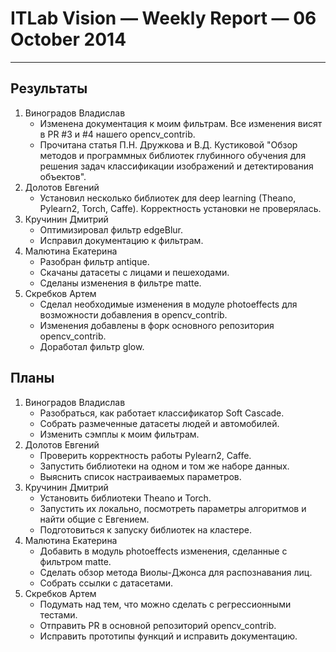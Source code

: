 # ITLab Vision — Weekly Report — 06 October 2014

----------------

## Результаты

  1. Виноградов Владислав
     - Изменена документация к моим фильтрам. Все изменения висят в PR #3 и #4 нашего opencv_contrib.
     - Прочитана статья П.Н. Дружкова и В.Д. Кустиковой "Обзор методов и программных библиотек глубинного обучения для решения задач классификации изображений и детектирования объектов".
  1. Долотов Евгений
     - Установил несколько библиотек для deep learning (Theano, Pylearn2, Torch, Caffe). Корректность установки не проверялась.
  1. Кручинин Дмитрий
     - Оптимизировал фильтр edgeBlur.
     - Исправил документацию к фильтрам.
  1. Малютина Екатерина
     - Разобран фильтр antique.
     - Скачаны датасеты c лицами и пешеходами.
     - Сделаны изменения в фильтре matte.
  1. Скребков Артем
     - Сделал необходимые изменения в модуле photoeffects для возможности добавления в opencv_contrib.
     - Изменения добавлены в форк основного репозитория opencv_contrib.
     - Доработал фильтр glow.

## Планы

  1. Виноградов Владислав
     - Разобраться, как работает классификатор Soft Cascade.
     - Собрать размеченные датасеты людей и автомобилей.
     - Изменить сэмплы к моим фильтрам.
  1. Долотов Евгений
     - Проверить корректность работы Pylearn2, Caffe.
     - Запустить библиотеки на одном и том же наборе данных.
     - Выяснить список настраиваемых параметров.
  1. Кручинин Дмитрий
     - Установить библиотеки Theano и Torch.
     - Запустить их локально, посмотреть параметры алгоритмов и найти общие с Евгением.
     - Подготовиться к запуску библиотек на кластере.
  1. Малютина Екатерина
     - Добавить в модуль photoeffects изменения, сделанные с фильтром matte.
     - Сделать обзор метода Виолы-Джонса для распознавания лиц.
     - Собрать ссылки с датасетами.
  1. Скребков Артем
     - Подумать над тем, что можно сделать с регрессионными тестами.
     - Отправить PR в основной репозиторий opencv_contrib.
     - Исправить прототипы функций и исправить документацию.
